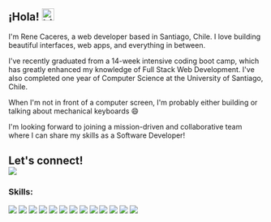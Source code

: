 ## ¡Hola! <img src="https://user-images.githubusercontent.com/1303154/88677602-1635ba80-d120-11ea-84d8-d263ba5fc3c0.gif" width="24px" alt="hi">

I'm Rene Caceres, a web developer based in Santiago, Chile. I love building beautiful interfaces, web apps, and everything in between.

I've recently graduated from a 14-week intensive coding boot camp, which has greatly enhanced my knowledge of Full Stack Web Development. I've also completed one year of Computer Science at the University of Santiago, Chile.

When I'm not in front of a computer screen, I'm probably either building or talking about mechanical keyboards 😄

I'm looking forward to joining a mission-driven and collaborative team where I can share my skills as a Software Developer!

## Let's connect! <br> [![](https://img.shields.io/badge/linkedin-1d4ed8?style=for-the-badge&logo=linkedin&logoColor=white)](https://www.linkedin.com/in/renecaceresdeveloper/)

### Skills:
[![](https://img.shields.io/badge/HTML-c2410c?style=for-the-badge&logo=html5&logoColor=white)](https://developer.mozilla.org/en-US/docs/Web/JavaScript)
[![](https://img.shields.io/badge/CSS-0369a1?style=for-the-badge&logo=css3&logoColor=white)](https://developer.mozilla.org/en-US/docs/Web/JavaScript)
[![](https://img.shields.io/badge/javascipt-ca8a04?style=for-the-badge&logo=javascript&logoColor=white)](https://developer.mozilla.org/en-US/docs/Web/JavaScript)
[![](https://img.shields.io/badge/python-0d9488?style=for-the-badge&logo=python&logoColor=white)](https://www.python.org/)
[![](https://img.shields.io/badge/reactjs-0c4a6e?style=for-the-badge&logo=react&logoColor=white)](https://reactjs.org/)
[![](https://img.shields.io/badge/tailwindcss-134e4a?style=for-the-badge&logo=tailwindcss&logoColor=white)](https://tailwindcss.com/)
[![](https://img.shields.io/badge/nextjs-18181b?style=for-the-badge&logo=next.js&logoColor=white)](https://nextjs.org/)
[![](https://img.shields.io/badge/flask-1c1917?style=for-the-badge&logo=flask&logoColor=white)](https://flask.palletsprojects.com/en/2.1.x/)
[![](https://img.shields.io/badge/mongodb-16a34a?style=for-the-badge&logo=mongodb&logoColor=white)](https://www.mongodb.com/)
[![](https://img.shields.io/badge/mysql-ea580c?style=for-the-badge&logo=mysql&logoColor=white)](https://www.mysql.com/)
[![](https://img.shields.io/badge/express-475569?style=for-the-badge&logo=express&logoColor=white)](https://expressjs.com/)
[![](https://img.shields.io/badge/nodejs-14532d?style=for-the-badge&logo=node.js&logoColor=white)](https://nodejs.org/en/)
[![](https://img.shields.io/badge/styledcomponents-c026d3?style=for-the-badge&logo=styledcomponents&logoColor=white)](https://styled-components.com/)
